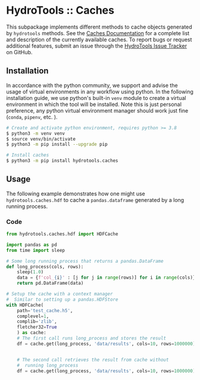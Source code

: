 # HydroTools :: Caches

This subpackage implements different methods to cache objects generated by `hydrotools` methods. See the [Caches Documentation](https://noaa-owp.github.io/hydrotools/hydrotools.caches.html) for a complete list and description of the currently available caches. To report bugs or request additional features, submit an issue through the [HydroTools Issue Tracker](https://github.com/NOAA-OWP/hydrotools/issues) on GitHub.

## Installation

In accordance with the python community, we support and advise the usage of virtual environments in any workflow using python. In the following installation guide, we use python's built-in `venv` module to create a virtual environment in which the tool will be installed. Note this is just personal preference, any python virtual environment manager should work just fine (`conda`, `pipenv`, etc. ).

```bash
# Create and activate python environment, requires python >= 3.8
$ python3 -m venv venv
$ source venv/bin/activate
$ python3 -m pip install --upgrade pip

# Install caches
$ python3 -m pip install hydrotools.caches
```

## Usage

The following example demonstrates how one might use `hydrotools.caches.hdf` to cache a `pandas.dataframe` generated by a long running process.

### Code
```python
from hydrotools.caches.hdf import HDFCache

import pandas as pd
from time import sleep

# Some long running process that returns a pandas.DataFrame
def long_process(cols, rows):
    sleep(1.0)
    data = {f'col_{i}' : [j for j in range(rows)] for i in range(cols)}
    return pd.DataFrame(data)

# Setup the cache with a context manager
#  Similar to setting up a pandas.HDFStore
with HDFCache(
    path='test_cache.h5',
    complevel=1,
    complib='zlib',
    fletcher32=True
    ) as cache:
    # The first call runs long_process and stores the result
    df = cache.get(long_process, 'data/results', cols=10, rows=1000000)


    # The second call retrieves the result from cache without 
    #  running long_process
    df = cache.get(long_process, 'data/results', cols=10, rows=1000000)
```
